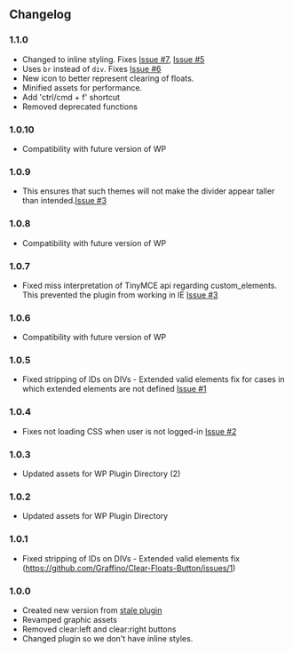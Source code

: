 ## Changelog

### 1.1.0
- Changed to inline styling. Fixes [Issue #7](https://github.com/Graffino/Clear-Floats-Button/issues/7), [Issue #5](https://github.com/Graffino/Clear-Floats-Button/issues/5)
- Uses `br` instead of `div`. Fixes [Issue #6](https://github.com/Graffino/Clear-Floats-Button/issues/6)
- New icon to better represent clearing of floats.
- Minified assets for performance.
- Add 'ctrl/cmd + f' shortcut
- Removed deprecated functions

### 1.0.10
- Compatibility with future version of WP

### 1.0.9
- This ensures that such themes will not make the divider appear
taller than intended.[Issue #3](https://github.com/Graffino/Clear-Floats-Button/pull/4)

### 1.0.8
- Compatibility with future version of WP

### 1.0.7
- Fixed miss interpretation of TinyMCE api regarding custom_elements. This prevented the plugin from working in IE [Issue #3](https://github.com/Graffino/Clear-Floats-Button/issues/3)

### 1.0.6
- Compatibility with future version of WP

### 1.0.5
- Fixed stripping of IDs on DIVs - Extended valid elements fix for cases in which extended elements are not defined [Issue #1](https://github.com/Graffino/Clear-Floats-Button/issues/1)

### 1.0.4
- Fixes not loading CSS when user is not logged-in [Issue #2](https://github.com/Graffino/Clear-Floats-Button/issues/2)

### 1.0.3
- Updated assets for WP Plugin Directory (2)

### 1.0.2
- Updated assets for WP Plugin Directory

### 1.0.1
- Fixed stripping of IDs on DIVs - Extended valid elements fix (https://github.com/Graffino/Clear-Floats-Button/issues/1)

### 1.0.0
- Created new version from [stale plugin](https://wordpress.org/plugins/tinymce-clear-buttons/)
- Revamped graphic assets
- Removed clear:left and clear:right buttons
- Changed plugin so we don't have inline styles.
